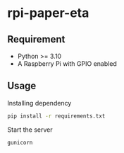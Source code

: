 # rpi-paper-eta

## Requirement
- Python >= 3.10
- A Raspberry Pi with GPIO enabled

## Usage
Installing dependency
```bash
pip install -r requirements.txt
```

Start the server
```
gunicorn
```
